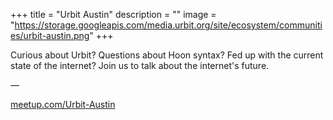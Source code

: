 +++
title = "Urbit Austin"
description = ""
image = "https://storage.googleapis.com/media.urbit.org/site/ecosystem/communities/urbit-austin.png"
+++

Curious about Urbit? Questions about Hoon syntax? Fed up with the current state of the internet? Join us to talk about the internet's future.

––

[meetup.com/Urbit-Austin](https://www.meetup.com/Urbit-Austin/)